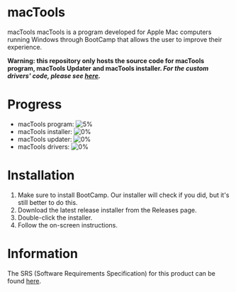 # macTools
macTools macTools is a program developed for Apple Mac computers running Windows through BootCamp that allows the user to improve their experience.

**Warning: this repository only hosts the source code for macTools program, macTools Updater and macTools installer. _For the custom drivers' code, please see [here](https://github.com/macToolsOrg/macToolsDrivers)._**
# Progress
- macTools program:   ![5%](https://progress-bar.xyz/5)
- macTools installer: ![0%](https://progress-bar.xyz/0)
- macTools updater:   ![0%](https://progress-bar.xyz/0)
- macTools drivers:   ![0%](https://progress-bar.xyz/0)
# Installation
1. Make sure to install BootCamp. Our installer will check if you did, but it's still better to do this.
2. Download the latest release installer from the Releases page.
3. Double-click the installer.
4. Follow the on-screen instructions.
# Information
The SRS (Software Requirements Specification) for this product can be found [here](https://docs.google.com/document/d/1xSKvKAijJ4J-sTiTG8qsJ_EDsyj4MR87VR7c2GEy6cs/).
